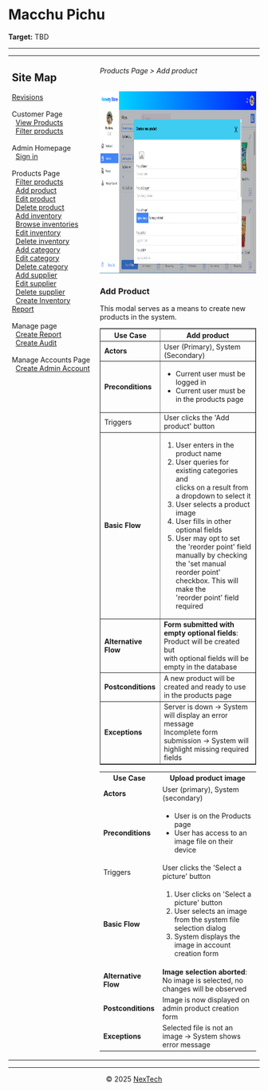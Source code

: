 # Macchu Pichu

**Target:** TBD

---

<table>
  <tr>
    <td valign="top" style="width: 35%;">
          <h2>Site Map</h2>
          <a href="./readme.md">Revisions</a><br><br>
          Customer Page<br>
          &nbsp;&nbsp;<a href="./viewproducts.md">View Products</a><br>
          &nbsp;&nbsp;<a href="./filter-products.md">Filter products</a><br><br>
          Admin Homepage<br>
          &nbsp;&nbsp;<a href="./sign-in.md">Sign in</a><br><br>
          Products Page<br>
          &nbsp;&nbsp;<a href="./filter-products.md">Filter products</a><br>
          &nbsp;&nbsp;<a href="./add-product.md">Add product</a><br>
          &nbsp;&nbsp;<a href="./edit-product.md">Edit product</a><br>
          &nbsp;&nbsp;<a href="./delete-product.md">Delete product</a><br>
          &nbsp;&nbsp;<a href="./add-inventory.md">Add inventory</a><br>
          &nbsp;&nbsp;<a href="./browse-inventories.md">Browse inventories</a><br>
          &nbsp;&nbsp;<a href="./edit-inventory.md">Edit inventory</a><br>
          &nbsp;&nbsp;<a href="./delete-inventory.md">Delete inventory</a><br>
          &nbsp;&nbsp;<a href="./add-category.md">Add category</a><br>
          &nbsp;&nbsp;<a href="./edit-category.md">Edit category</a><br>
          &nbsp;&nbsp;<a href="./delete-category.md">Delete category</a><br>
          &nbsp;&nbsp;<a href="./add-supplier.md">Add supplier</a><br>
          &nbsp;&nbsp;<a href="./edit-supplier.md">Edit supplier</a><br>
          &nbsp;&nbsp;<a href="./delete-supplier.md">Delete supplier</a><br>
          &nbsp;&nbsp;<a href="./create-inventory-report.md">Create Inventory Report</a><br><br>
          Manage page<br>
          &nbsp;&nbsp;<a href="./create-report.md">Create Report</a><br>
          &nbsp;&nbsp;<a href="./create-audit.md">Create Audit</a><br><br>
          Manage Accounts Page<br>
          &nbsp;&nbsp;<a href="./create-admin-account.md">Create Admin Account</a><br><br>
        </td>
        <td valign="top" >
      <h6> Products Page > Add product </h6>
        <img src = "./mock-ups/add-product.png" width='720' height='365'/>
      <h3>Add Product</h3>
      <p>This modal serves as a means to create new products in the system.</p>
      <table border="1">
        <tr>
          <th>Use Case</th>
          <th>Add product</th>
        </tr>
        <tr>
          <td><b>Actors</b></td>
          <td>User (Primary), System (Secondary)</td>
        </tr>
        <tr>
          <td><b>Preconditions</b></td>
          <td><ul>
            <li>Current user must be logged in</li>
              <li>Current user must be in the products page</li>
          </ul>
          </td>
        </tr>
        <tr>
          <td>Triggers</td>
          <td>User clicks the 'Add product' button</td>
        </tr>
        <tr>
          <td><b>Basic Flow</b></td>
          <td>
            <ol>
              <li>User enters in the product name</li>
              <li>User queries for existing categories and <br>clicks on a result from a dropdown to select it</li>
              <li>User selects a product image</li>
              <li>User fills in other optional fields</li>
              <li>User may opt to set the 'reorder point' field manually by checking<br> the 'set manual reorder point' checkbox. This will make the <br>'reorder point' field required</li>
            </ol>
          </td>
        </tr>
        <tr>
          <td><b>Alternative Flow</b></td>
          <td>
            <strong>Form submitted with empty optional fields</strong>: Product will be created but <br> with optional fields will be empty in the database
          </td>
        </tr>
        <tr>
          <td><b>Postconditions</b></td>
          <td>
            A new product will be created and ready to use in the products page
          </td>
        </tr>
        <tr>
          <td><b>Exceptions</b></td>
          <td>Server is down → System will display an error message<br>
           Incomplete form submission → System will highlight missing required fields
          </td>
        </tr>
        </table>
        <table>
        <tr>
          <th>Use Case</th>
          <th>Upload product image</th>
        </tr>
        <tr>
          <td><b>Actors</b></td>
          <td>User (primary), System (secondary)</td>
        </tr>
        <tr>
          <td><b>Preconditions</b></td>
          <td>
            <ul>
              <li>User is on the Products page</li>
              <li>User has access to an image file on their device</li>
            </ul>
          </td>
        </tr>
        <tr>
          <td>Triggers</td>
          <td>User clicks the 'Select a picture' button</td>
        </tr>
        <tr>
          <td><b>Basic Flow</b></td>
          <td>
            <ol>
              <li>User clicks on 'Select a picture' button</li>
              <li>User selects an image from the system file selection dialog</li>
              <li>System displays the image in account creation form</li>
            </ol>
          </td>
        </tr>
        <tr>
          <td><b>Alternative Flow</b></td>
          <td><strong>Image selection aborted</strong>: No image is selected, no changes will be observed<br>
          </td>
        </tr>
        <tr>
          <td><b>Postconditions</b></td>
          <td>Image is now displayed on admin product creation form</td>
        </tr>
        <tr>
          <td><b>Exceptions</b></td>
          <td>Selected file is not an image → System shows error message</td>
        </tr>
        </table>
    </td>
  </tr>
</table>

---

<div align="center">
  © 2025 <a href="#">NexTech</a>
</div>
